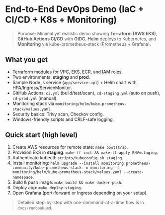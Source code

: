 # End-to-End DevOps Demo (IaC + CI/CD + K8s + Monitoring)

> Purpose: Minimal yet realistic demo showing **Terraform (AWS EKS)**, **GitHub Actions CI/CD** with **OIDC**,
**Helm** deploys to Kubernetes, and **Monitoring** via kube-prometheus-stack (Prometheus + Grafana).

## What you get
- Terraform modules for VPC, EKS, ECR, and IAM roles.
- Two environments: **staging** and **prod**.
- Sample Node.js service (`app/service-api`) + Helm chart with HPA/Ingress/ServiceMonitor.
- GitHub Actions: `ci.yml` (build/test/scan), `cd-staging.yml` (auto on push), `cd-prod.yml` (manual).
- Monitoring stack via `monitoring/helm/kube-prometheus-stack/values.yaml`.
- Security basics: Trivy scan, Checkov config.
- Windows-friendly scripts and CRLF-safe logging.

## Quick start (high level)
1. Create AWS resources for remote state: `make bootstrap`.
2. Provision EKS in **staging**: `make tf-init && make tf-apply ENV=staging`.
3. Authenticate kubectl: `scripts/kubeconfig.sh staging`.
4. Install monitoring: `helm upgrade --install monitoring prometheus-community/kube-prometheus-stack -n monitoring -f monitoring/helm/kube-prometheus-stack/values.yaml --create-namespace`.
5. Build & push image: `make build && make docker-push`.
6. Deploy app: `make deploy-staging`.
7. Open Grafana (port-forward or Ingress depending on your setup).

> Detailed step-by-step with one-command-at-a-time flow is in `docs/runbook.md`.
